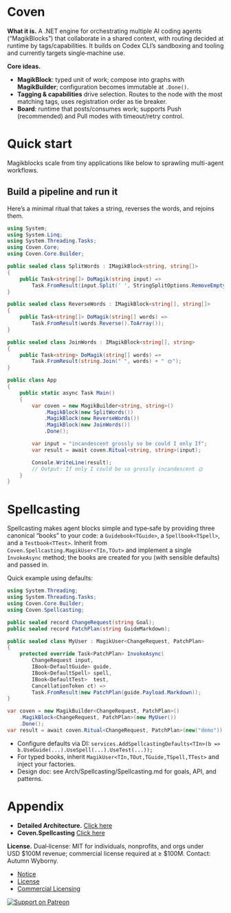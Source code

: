 # Coven

**What it is.** A .NET engine for orchestrating multiple AI coding agents (“MagikBlocks”) that collaborate in a shared context, with routing decided at runtime by tags/capabilities. It builds on Codex CLI’s sandboxing and tooling and currently targets single‑machine use.

**Core ideas.**

* **MagikBlock**: typed unit of work; compose into graphs with **MagikBuilder**; configuration becomes immutable at `.Done()`.
* **Tagging & capabilities** drive selection. Routes to the node with the most matching tags, uses registration order as tie breaker.
* **Board**: runtime that posts/consumes work; supports Push (recommended) and Pull modes with timeout/retry control.

# Quick start
Magikblocks scale from tiny applications like below to sprawling multi-agent workflows.

## Build a pipeline and run it

Here’s a minimal ritual that takes a string, reverses the words, and rejoins them.

```csharp
using System;
using System.Linq;
using System.Threading.Tasks;
using Coven.Core;
using Coven.Core.Builder;

public sealed class SplitWords : IMagikBlock<string, string[]>
{
    public Task<string[]> DoMagik(string input) =>
        Task.FromResult(input.Split(' ', StringSplitOptions.RemoveEmptyEntries));
}

public sealed class ReverseWords : IMagikBlock<string[], string[]>
{
    public Task<string[]> DoMagik(string[] words) =>
        Task.FromResult(words.Reverse().ToArray());
}

public sealed class JoinWords : IMagikBlock<string[], string>
{
    public Task<string> DoMagik(string[] words) =>
        Task.FromResult(string.Join(" ", words) + " 🌞");
}

public class App
{
    public static async Task Main()
    {
        var coven = new MagikBuilder<string, string>()
            .MagikBlock(new SplitWords())
            .MagikBlock(new ReverseWords())
            .MagikBlock(new JoinWords())
            .Done();

        var input = "incandescent grossly so be could I only If";
        var result = await coven.Ritual<string, string>(input);

        Console.WriteLine(result);
        // Output: If only I could be so grossly incandescent 🌞
    }
}
```

# Spellcasting

Spellcasting makes agent blocks simple and type‑safe by providing three canonical “books” to your code: a `Guidebook<TGuide>`, a `Spellbook<TSpell>`, and a `Testbook<TTest>`. Inherit from `Coven.Spellcasting.MagikUser<TIn,TOut>` and implement a single `InvokeAsync` method; the books are created for you (with sensible defaults) and passed in.

Quick example using defaults:

```csharp
using System.Threading;
using System.Threading.Tasks;
using Coven.Core.Builder;
using Coven.Spellcasting;

public sealed record ChangeRequest(string Goal);
public sealed record PatchPlan(string GuideMarkdown);

public sealed class MyUser : MagikUser<ChangeRequest, PatchPlan>
{
    protected override Task<PatchPlan> InvokeAsync(
        ChangeRequest input,
        IBook<DefaultGuide> guide,
        IBook<DefaultSpell> spell,
        IBook<DefaultTest>  test,
        CancellationToken ct) =>
        Task.FromResult(new PatchPlan(guide.Payload.Markdown));
}

var coven = new MagikBuilder<ChangeRequest, PatchPlan>()
    .MagikBlock<ChangeRequest, PatchPlan>(new MyUser())
    .Done();
var result = await coven.Ritual<ChangeRequest, PatchPlan>(new("demo"));
```

- Configure defaults via DI: `services.AddSpellcastingDefaults<TIn>(b => b.UseGuide(...).UseSpell(...).UseTest(...));`
- For typed books, inherit `MagikUser<TIn,TOut,TGuide,TSpell,TTest>` and inject your factories.
- Design doc: see Arch/Spellcasting/Spellcasting.md for goals, API, and patterns.

# Appendix 


- **Detailed Architecture.** [Click here](/Arch/README.md)
- **Coven.Spellcasting** [Click here](/Arch/Spellcasting/Spellcasting.md)

**License.** Dual‑license: MIT for individuals, nonprofits, and orgs under USD \$100M revenue; commercial license required at ≥ \$100M. Contact: Autumn Wyborny.

- [Notice](/NOTICE)
- [License](/LICENSE)
- [Commercial Licensing](/LICENSE-COMMERCIAL.md)

[![Support on Patreon](https://img.shields.io/badge/Support-Patreon-e85b46?logo=patreon)](https://www.patreon.com/c/Goldenwitch)

